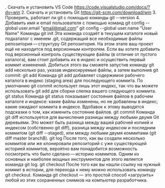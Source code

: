 .	Скачать и установить VS Code https://code.visualstudio.com/docs/?dv=win
2.	Скачать и установить Git https://git-scm.com/download/win
3.	Проверить, работает ли git  с помощью команды 
git --version
4.	Добавить имя и email пользователя с помощью команд
  git config --global user.email "email@mail.com"
  git config --global user.name "User Name"
Команды
git init
Эта команда создаёт в текущем каталоге новый подкаталог с именем .git, содержащий все необходимые файлы репозитория — структуру Git репозитория. На этом этапе ваш проект ещё не находится под версионным контролем. 
Если вы хотите добавить под версионный контроль существующие файлы (в отличие от пустого каталога), вам стоит добавить их в индекс и осуществить первый коммит изменений. Добиться этого вы сможете запустив команду git add несколько раз, указав индексируемые файлы, а затем выполнив git commit:
git add
Команда git add добавляет содержимое рабочего каталога в индекс (staging area) для последующего коммита. По умолчанию git commit использует лишь этот индекс, так что вы можете использовать git add для сборки слепка вашего следующего коммита.
git status
Команда git status показывает состояния файлов в рабочем каталоге и индексе: какие файлы изменены, но не добавлены в индекс; какие ожидают коммита в индексе. Вдобавок к этому выводятся подсказки о том, как изменить состояние файлов.
git commit
Команда git diff используется для вычисления разницы между любыми двумя Git деревьями. Это может быть разница между вашей рабочей копией и индексом (собственно git diff), разница между индексом и последним коммитом (git diff --staged), или между любыми двумя коммитами (git diff master branchB).
git log 
После того, как вы создали несколько коммитов или же клонировали репозиторий с уже существующей историей коммитов, вероятно вам понадобится возможность посмотреть что было сделано — историю коммитов. Одним из основных и наиболее мощных инструментов для этого является команда git log.
git checkout
После того как вы нашли ссылку на нужный коммит в истории, для перехода к нему можно использовать команду git checkout. Команда git checkout — это простой способ «загрузить» любой из этих сохраненных снимков на компьютер разработчика. 
